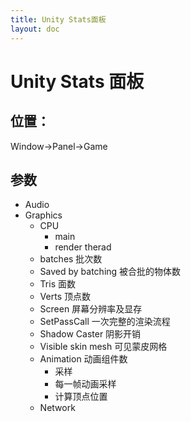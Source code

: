 ```yaml
---
title: Unity Stats面板
layout: doc
---
```


# Unity Stats 面板

## 位置：
Window->Panel->Game

## 参数
- Audio
- Graphics
    - CPU
        - main
        - render therad
    - batches 批次数
    - Saved by batching 被合批的物体数
    - Tris 面数
    - Verts 顶点数
    - Screen 屏幕分辨率及显存
    - SetPassCall 一次完整的渲染流程
    - Shadow Caster 阴影开销
    - Visible skin mesh 可见蒙皮网格
    - Animation 动画组件数
        - 采样
        - 每一帧动画采样
        - 计算顶点位置
    - Network